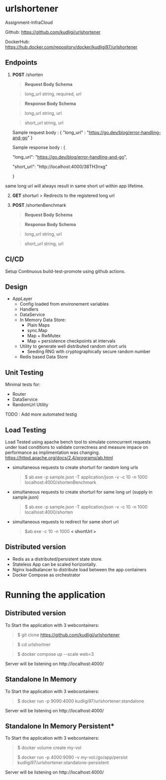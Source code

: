 # urlshortener

Assignment-InfraCloud

Github: https://github.com/kudligi/urlshortener

DockerHub: https://hub.docker.com/repository/docker/kudligi97/urlshortener

## Endpoints

 1. **POST** /shorten
    > **Request Body Schema**

    > long_url  string, required, url

    > **Response Body Schema**

    > long_url  string, url

    > short_url string, url

    Sample request body : {
    	"long_url" : "https://go.dev/blog/error-handling-and-go"
    }

    Sample response body : {

    "long_url": "https://go.dev/blog/error-handling-and-go",

    "short_url": "http://localhost:4000/38TH3nxg"

    }

same long url will always result in same short url within app lifetime.  

  2. **GET** shorturl
    > Redirects to the registered long url

 3. **POST** /shortenBenchmark
    > **Request Body Schema**

    > **Response Body Schema**

    > long_url  string, url

    > short_url string, url



## CI/CD

Setup Continuous build-test-promote using github actions.


## Design

 - AppLayer
	 - Config loaded from environement variables
	 - Handlers
	 - DataService
	 - In Memory Data Store:
		 - Plain Maps
		 - sync.Map
		 - Map + RwMutex
		 - Map + persistence checkpoints at intervals
	- Utility to generate well distributed random short urls
		- Seeding RNG with cryptographically secure random number
	- Redis based Data Store  


## Unit Testing
Minimal tests for:

 - Router
 - DataService
 - RandomUrl Utility

 TODO : Add more automated testig

## Load Testing
Load Tested using apache bench tool to simulate conncurrent requests under load conditions to validate correctness and measure impace on performance as implimentation was changing.
https://httpd.apache.org/docs/2.4/programs/ab.html

- simultaneous requests to create shorturl for random long urls
	> $ ab.exe -p sample.json  -T application/json -v -c 10 -n 1000 localhost:4000/shortenBenchmark
- simultaneous requests to create shorturl for same long url (supply in sample.json)
	> $ ab.exe -p sample.json  -T application/json -v -c 10 -n 1000 localhost:4000/shorten
- simultaneous requests to redirect for same short url
	> $ab.exe -c 10 -n 1000 **< shortUrl >**

## Distributed version

- Redis as a distributed/persistent state store.
- Stateless App can be scaled horizontally.
- Nginx loadbalancer to distribute load between the app containers
- Docker Compose as orchestrator

# Running the application



## Distributed version
To Start the application with 3 webcontainers:
> $ git clone https://github.com/kudligi/urlshortener

> $ cd urlshortner

> $ docker compose up --scale web=3

Server will be listening on http://localhost:4000/

## Standalone In Memory
To Start the application with 3 webcontainers:

> $ docker run -p 9090:4000 kudligi97/urlshortener:standalone

Server will be listening on http://localhost:4000/


## Standalone In Memory Persistent*
To Start the application with 3 webcontainers:

> $ docker volume create my-vol
>
> $ docker run -p 4000:9090 -v my-vol:/go/app/persist kudligi97/urlshortener:standalone-persistent

Server will be listening on http://localhost:4000/
